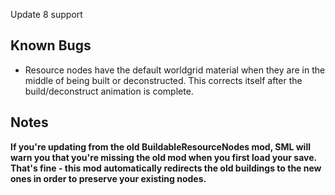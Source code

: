 Update 8 support




## Known Bugs

- Resource nodes have the default worldgrid material when they are in the middle of being built or deconstructed. This corrects itself after the build/deconstruct animation is complete.

## Notes

**If you're updating from the old BuildableResourceNodes mod, SML will warn you that you're missing the old mod when you first load your save. That's fine - this mod automatically redirects the old buildings to the new ones in order to preserve your existing nodes.**
